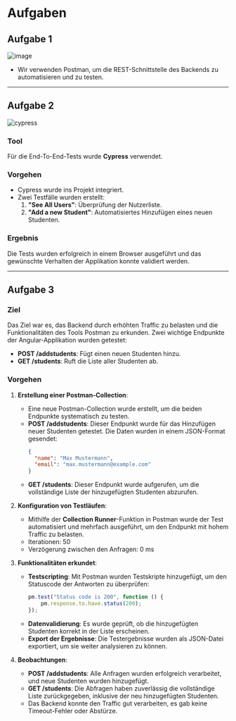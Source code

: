 # Aufgaben

## Aufgabe 1
![image](https://github.com/user-attachments/assets/65942402-fc94-4a86-8df8-37995d9dfb2a)
- Wir verwenden Postman, um die REST-Schnittstelle des Backends zu automatisieren und zu testen.
     
---

## Aufgabe 2

![cypress](https://github.com/user-attachments/assets/d96d35ac-d757-4534-853a-33d13385d4dc)

### Tool
Für die End-To-End-Tests wurde **Cypress** verwendet.

### Vorgehen
- Cypress wurde ins Projekt integriert.
- Zwei Testfälle wurden erstellt:
  1. **"See All Users"**: Überprüfung der Nutzerliste.
  2. **"Add a new Student"**: Automatisiertes Hinzufügen eines neuen Studenten.

### Ergebnis
Die Tests wurden erfolgreich in einem Browser ausgeführt und das gewünschte Verhalten der Applikation konnte validiert werden.

---

## Aufgabe 3

### Ziel
Das Ziel war es, das Backend durch erhöhten Traffic zu belasten und die Funktionalitäten des Tools Postman zu erkunden. Zwei wichtige Endpunkte der Angular-Applikation wurden getestet:
- **POST /addstudents**: Fügt einen neuen Studenten hinzu.
- **GET /students**: Ruft die Liste aller Studenten ab.

### Vorgehen

1. **Erstellung einer Postman-Collection**:
   - Eine neue Postman-Collection wurde erstellt, um die beiden Endpunkte systematisch zu testen.
   - **POST /addstudents**: Dieser Endpunkt wurde für das Hinzufügen neuer Studenten getestet. Die Daten wurden in einem JSON-Format gesendet:
     ```json
     {
       "name": "Max Mustermann",
       "email": "max.mustermann@example.com"
     }
     ```
   - **GET /students**: Dieser Endpunkt wurde aufgerufen, um die vollständige Liste der hinzugefügten Studenten abzurufen.

2. **Konfiguration von Testläufen**:
   - Mithilfe der **Collection Runner**-Funktion in Postman wurde der Test automatisiert und mehrfach ausgeführt, um den Endpunkt mit hohem Traffic zu belasten.
   - Iterationen: 50
   - Verzögerung zwischen den Anfragen: 0 ms

3. **Funktionalitäten erkundet**:
   - **Testscripting**: Mit Postman wurden Testskripte hinzugefügt, um den Statuscode der Antworten zu überprüfen:
     ```javascript
     pm.test("Status code is 200", function () {
         pm.response.to.have.status(200);
     });
     ```
   - **Datenvalidierung**: Es wurde geprüft, ob die hinzugefügten Studenten korrekt in der Liste erscheinen.
   - **Export der Ergebnisse**: Die Testergebnisse wurden als JSON-Datei exportiert, um sie weiter analysieren zu können.

4. **Beobachtungen**:
   - **POST /addstudents**: Alle Anfragen wurden erfolgreich verarbeitet, und neue Studenten wurden hinzugefügt.
   - **GET /students**: Die Abfragen haben zuverlässig die vollständige Liste zurückgegeben, inklusive der neu hinzugefügten Studenten.
   - Das Backend konnte den Traffic gut verarbeiten, es gab keine Timeout-Fehler oder Abstürze.

